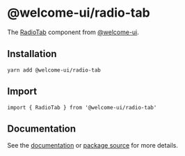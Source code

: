 # @welcome-ui/radio-tab

The [RadioTab](http://welcome-ui.com/fields/radio-tab) component from [@welcome-ui](http://welcome-ui.com).

## Installation

    yarn add @welcome-ui/radio-tab

## Import

    import { RadioTab } from '@welcome-ui/radio-tab'

## Documentation

See the [documentation](http://welcome-ui.com/fields/radio-tab) or [package source](https://github.com/WTTJ/welcome-ui/tree/master/packages/RadioTab) for more details.
